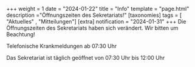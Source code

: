+++
weight = 1
date = "2024-01-22"
title = "Info"
template = "page.html"
description ="Öffnungszeiten des Sekretariats!"
[taxonomies]
tags = [ "Aktuelles" , "Mitteilungen"]
[extra]
notification = "2024-01-31"
+++
Die Öffnungszeiten des Sekretariats haben sich verändert. Wir bitten um Beachtung!

<!-- more -->

Telefonische Krankmeldungen ab 07:30 Uhr

Das Sekretariat ist täglich geöffnet von 07:30 Uhr bis 12:00 Uhr
